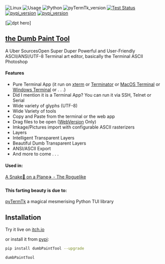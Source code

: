 ![Linux](https://img.shields.io/badge/-Linux-grey?logo=linux)
![Usage](https://img.shields.io/badge/Usage-Terminal%20User%20Interface-yellow)
![Python](https://img.shields.io/badge/Python-v3.9%5E-green?logo=python)
![pyTermTk_version](https://img.shields.io/github/v/tag/ceccopierangiolieugenio/pyTermTk?label=version)
[![Test Status](https://img.shields.io/github/actions/workflow/status/ceccopierangiolieugenio/pyTermTk/testing.yml?branch=main&label=tests)](https://github.com/ceccopierangiolieugenio/pyTermTk/actions?query=workflow%3Atesting)
[![pypi_version](https://img.shields.io/pypi/v/ttkDesigner?label=pypi)](https://pypi.org/project/dumbPaintTool)
[![pypi_version](https://img.shields.io/twitter/follow/Pier95886803?style=social&logo=twitter)](https://twitter.com/hashtag/pyTermTk?src=hashtag_click&f=live)


[![dpt hero](https://github.com/ceccopierangiolieugenio/pyTermTk/assets/8876552/005b31a9-d9d6-4799-be17-5a3e478a4703)]


## [the Dumb Paint Tool](https://github.com/ceccopierangiolieugenio/pyTermTk/tree/main/tools/dumbPaintTool)

A Uber SourcesOpen Super Duper Powerful and User-Friendly ASCII/ANSI/UTF-8  Terminal art editor, basically the Terminal ASCII Photoshop


#### Features
* Pure Terminal App (it run on [xterm](https://en.wikipedia.org/wiki/Xterm) or [Terminator](https://en.wikipedia.org/wiki/GNOME_Terminator) or [MacOS Terminal](https://support.apple.com/en-gb/guide/terminal/welcome/mac) or [Windows Terminal](https://github.com/microsoft/terminal) or . . .)
* Did I mention it is a Terminal App? You can run it via SSH, Telnet or Serial
* Wide variety of glyphs (UTF-8)
* Wide Variety of tools
* Copy and Paste from the terminal or the web app
* Drag files to be open ([WebVersion](https://ceccopierangiolieugenio.itch.io/dumb-paint-tool) Only)
* Imkage/Pictures import with configurable ASCII rasterizers
* Layers
* Intelligent Transparent Layers
* Beautiful Dumb Transparent Layers
* ANSI/ASCII Export
* And more to come . . .

#### Used in:
[A Snake🐍 on a Plane✈️ - The Roguelike](https://ceccopierangiolieugenio.itch.io/a-snake-on-a-plane)

#### This farting beauty is due to:
[pyTermTk](https://github.com/ceccopierangiolieugenio/pyTermTk) a magical mesmerising  Python TUI library

## Installation

Try it live on [itch.io](https://ceccopierangiolieugenio.itch.io/dumb-paint-tool)

or install it from [pypi](https://pypi.org/project/dumbPaintTool):

```bash
pip install dumbPaintTool --upgrade

dumbPaintTool
```

